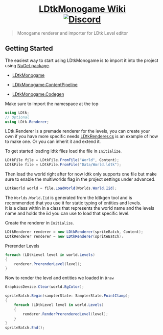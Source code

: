 <h1 align="center">
    <a href="https://irishbruse.github.io/LDtkMonogame/">LDtkMonogame Wiki</a><br/>
    <a href="https://ldtk.io/go/discord">
        <img alt="Discord" src="https://img.shields.io/discord/761549092677353513?color=%236370f4&label=Discord">
    </a>
</h1>

> Monogame renderer and importer for LDtk Level editor

## Getting Started

The easiest way to start using LDtkMonogame is to import it into the project using [NuGet package](https://www.nuget.org/packages/LDtkMonogame/).

- [LDtkMonogame](https://www.nuget.org/packages/LDtkMonogame/)

- [LDtkMonogame.ContentPipeline](https://www.nuget.org/packages/LDtkMonogame.ContentPipeline/)

- [LDtkMonogame.Codegen](https://www.nuget.org/packages/LDtkMonogame.Codegen/)

Make sure to import the namespace at the top
```cs
using LDtk;
// Optional
using LDtk.Renderer;
```

LDtk.Renderer is a premade renderer for the levels, you can create your own if you have more specific needs
[LDtkRenderer.cs](https://github.com/IrishBruse/LDtkMonogame/blob/main/LDtk/Renderer/LDtkRenderer.cs)
is an example of how to make one. Or you can inherit it and extend it.

To get started loading ldtk files load the file in `Initialize`.

```cs
LDtkFile file = LDtkFile.FromFile("World", Content);
LDtkFile file = LDtkFile.FromFile("Data/World.ldtk");
```

Then load the world right after for now ldtk only supports one file but make sure to enable the multiworlds flag in the project settings under advanced.

```cs
LDtkWorld world = file.LoadWorld(Worlds.World.Iid);
```

The `Worlds.World.Iid` is generated from the ldtkgen tool and is recommended that you use it for static typing of entities and levels.  
It is a class within in a class that represents the world name and the levels name and holds the iid you can use to load that specific level.  

Create the renderer in `Initialize`.

```cs
LDtkRenderer renderer = new LDtkRenderer(spriteBatch, Content);
LDtkRenderer renderer = new LDtkRenderer(spriteBatch);
```

Prerender Levels

```cs
foreach (LDtkLevel level in world.Levels)
{
    renderer.PrerenderLevel(level);
}
```

Now to render the level and entities we loaded in `Draw`

```cs
GraphicsDevice.Clear(world.BgColor);

spriteBatch.Begin(samplerState: SamplerState.PointClamp);
{
    foreach (LDtkLevel level in world.Levels)
    {
        renderer.RenderPrerenderedLevel(level);
    }
}
spriteBatch.End();
```
